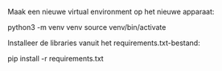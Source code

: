 Maak een nieuwe virtual environment op het nieuwe apparaat:

python3 -m venv venv
source venv/bin/activate

Installeer de libraries vanuit het requirements.txt-bestand:

pip install -r requirements.txt

